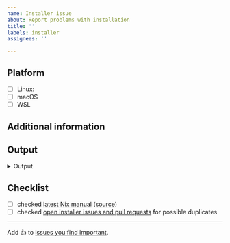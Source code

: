 ```yaml
---
name: Installer issue
about: Report problems with installation
title: ''
labels: installer
assignees: ''

---
```


## Platform

<!-- select the platform on which you tried to install Nix -->

- [ ] Linux: <!-- state your distribution, e.g. Arch Linux, Ubuntu, ... -->
- [ ] macOS
- [ ] WSL

## Additional information

<!-- state special circumstances on your system or additional steps you have taken prior to installation -->

## Output

<details><summary>Output</summary>

<!-- paste console output inside the below code block -->

```log

```

</details>

## Checklist

<!-- make sure this issue is not redundant or obsolete -->

- [ ] checked [latest Nix manual] \([source])
- [ ] checked [open installer issues and pull requests] for possible duplicates

[latest Nix manual]: https://bsdos.org/manual/bsd/unstable/
[source]: https://github.com/NixOS/bsd/tree/master/doc/manual/source
[open installer issues and pull requests]: https://github.com/NixOS/bsd/labels/installer

---

Add :+1: to [issues you find important](https://github.com/NixOS/bsd/issues?q=is%3Aissue+is%3Aopen+sort%3Areactions-%2B1-desc).
